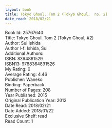 ```yaml
---
layout: book
title: Tokyo Ghoul. Tom 2 (Tokyo Ghoul,  no. 2)
date_read: 2018/02/21
---
```


Book Id: 25767640<br />
Title: Tokyo Ghoul. Tom 2 (Tokyo Ghoul, #2)<br />
Author: Sui Ishida<br />
Author l-f: Ishida, Sui<br />
Additional Authors: <br />
ISBN: 8364891529<br />
ISBN13: 9788364891526<br />
My Rating: 0<br />
Average Rating: 4.46<br />
Publisher: Waneko<br />
Binding: Paperback<br />
Number of Pages: 208<br />
Year Published: 2015<br />
Original Publication Year: 2012<br />
Date Read: 2018/02/21<br />
Date Added: 2018/01/22<br />
Exclusive Shelf: read<br />
Read Count: 1<br />

